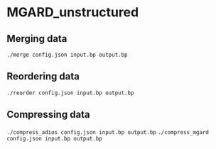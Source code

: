 # MGARD_unstructured

## Merging data
```./merge config.json input.bp output.bp```

## Reordering data
```./reorder config.json input.bp output.bp```

## Compressing data
```./compress_adios config.json input.bp output.bp```
```./compress_mgard config.json input.bp output.bp```
